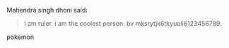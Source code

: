 Mahendra singh dhoni said:
> i am  ruler.
> i am the coolest person.
>bv mksrytjk6tkyuoli6123456789.



pokemon